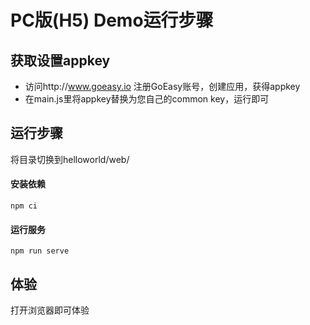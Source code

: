 # PC版(H5) Demo运行步骤


## 获取设置appkey
* 访问http://www.goeasy.io  注册GoEasy账号，创建应用，获得appkey
* 在main.js里将appkey替换为您自己的common key，运行即可

## 运行步骤

将目录切换到helloworld/web/

#### 安装依赖
```
npm ci
```

#### 运行服务

```
npm run serve
```

## 体验
打开浏览器即可体验

